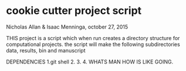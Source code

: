 # cookie cutter project script
Nicholas Allan & Isaac Menninga, october 27, 2015 


THIS project is a script which when run creates a directory structure for computational projects.
 	the script will make the following subdirectories data, results, bin and manuscript

DEPENDENCIES 
1.git shell
2.
3.
4. WHATS MAN HOW IS LIKE GOING. 
